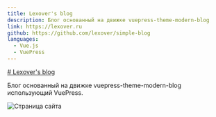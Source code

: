 ```yaml
---
title: Lexover's blog
description: Блог основанный на движке vuepress-theme-modern-blog  
link: https://lexover.ru 
github: https://github.com/lexover/simple-blog
languages:
  - Vue.js 
  - VuePress 
---
```


[# Lexover's blog](https://lexover.ru)

Блог основанный на движке vuepress-theme-modern-blog использующий VuePress.

![Страница сайта](https://res.cloudinary.com/dm3m076ji/image/upload/v1610098295/media/lexover_blog/lexover-blog_eahzf8.png)
